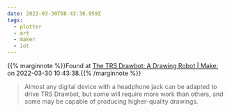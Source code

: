 ```yaml
---
date: 2022-03-30T08:43:38.959Z
tags:
  - plotter
  - art
  - maker
  - iot
---
```

{{% marginnote %}}Found at [The TRS Drawbot: A Drawing Robot | Make:](https://makezine.com/projects/trs-drawbot-2/) on 2022-03-30 10:43:38.{{% /marginnote %}}

> Almost any digital device with a headphone jack can be adapted to drive TRS Drawbot, but some will require more work than others, and some may be capable of producing higher-quality drawings.


